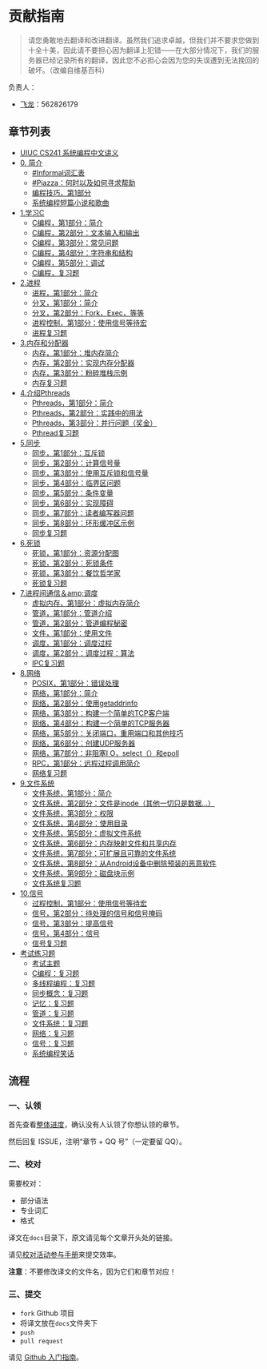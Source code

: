 # 贡献指南

> 请您勇敢地去翻译和改进翻译。虽然我们追求卓越，但我们并不要求您做到十全十美，因此请不要担心因为翻译上犯错——在大部分情况下，我们的服务器已经记录所有的翻译，因此您不必担心会因为您的失误遭到无法挽回的破坏。（改编自维基百科）

负责人：

+   [飞龙](https://github.com/wizardforcel)：562826179

## 章节列表

+   [UIUC CS241 系统编程中文讲义](README.md)
+   [0\. 简介](docs/1.md)
    +   [#Informal词汇表](docs/3.md)
    +   [#Piazza：何时以及如何寻求帮助](docs/4.md)
    +   [编程技巧，第1部分](docs/5.md)
    +   [系统编程短篇小说和歌曲](docs/6.md)
+   [1.学习C](docs/7.md)
    +   [C编程，第1部分：简介](docs/8.md)
    +   [C编程，第2部分：文本输入和输出](docs/9.md)
    +   [C编程，第3部分：常见问题](docs/10.md)
    +   [C编程，第4部分：字符串和结构](docs/11.md)
    +   [C编程，第5部分：调试](docs/12.md)
    +   [C编程，复习题](docs/13.md)
+   [2.进程](docs/14.md)
    +   [进程，第1部分：简介](docs/15.md)
    +   [分叉，第1部分：简介](docs/16.md)
    +   [分叉，第2部分：Fork，Exec，等等](docs/17.md)
    +   [进程控制，第1部分：使用信号等待宏](docs/18.md)
    +   [进程复习题](docs/19.md)
+   [3.内存和分配器](docs/20.md)
    +   [内存，第1部分：堆内存简介](docs/21.md)
    +   [内存，第2部分：实现内存分配器](docs/22.md)
    +   [内存，第3部分：粉碎堆栈示例](docs/23.md)
    +   [内存复习题](docs/24.md)
+   [4.介绍Pthreads](docs/25.md)
    +   [Pthreads，第1部分：简介](docs/26.md)
    +   [Pthreads，第2部分：实践中的用法](docs/27.md)
    +   [Pthreads，第3部分：并行问题（奖金）](docs/28.md)
    +   [Pthread复习题](docs/29.md)
+   [5.同步](docs/30.md)
    +   [同步，第1部分：互斥锁](docs/31.md)
    +   [同步，第2部分：计算信号量](docs/32.md)
    +   [同步，第3部分：使用互斥锁和信号量](docs/33.md)
    +   [同步，第4部分：临界区问题](docs/34.md)
    +   [同步，第5部分：条件变量](docs/35.md)
    +   [同步，第6部分：实现障碍](docs/36.md)
    +   [同步，第7部分：读者编写器问题](docs/37.md)
    +   [同步，第8部分：环形缓冲区示例](docs/38.md)
    +   [同步复习题](docs/39.md)
+   [6.死锁](docs/40.md)
    +   [死锁，第1部分：资源分配图](docs/41.md)
    +   [死锁，第2部分：死锁条件](docs/42.md)
    +   [死锁，第3部分：餐饮哲学家](docs/43.md)
    +   [死锁复习题](docs/44.md)
+   [7.进程间通信＆amp;调度](docs/45.md)
    +   [虚拟内存，第1部分：虚拟内存简介](docs/46.md)
    +   [管道，第1部分：管道介绍](docs/47.md)
    +   [管道，第2部分：管道编程秘密](docs/48.md)
    +   [文件，第1部分：使用文件](docs/49.md)
    +   [调度，第1部分：调度过程](docs/50.md)
    +   [调度，第2部分：调度过程：算法](docs/51.md)
    +   [IPC复习题](docs/52.md)
+   [8.网络](docs/53.md)
    +   [POSIX，第1部分：错误处理](docs/54.md)
    +   [网络，第1部分：简介](docs/55.md)
    +   [网络，第2部分：使用getaddrinfo](docs/56.md)
    +   [网络，第3部分：构建一个简单的TCP客户端](docs/57.md)
    +   [网络，第4部分：构建一个简单的TCP服务器](docs/58.md)
    +   [网络，第5部分：关闭端口，重用端口和其他技巧](docs/59.md)
    +   [网络，第6部分：创建UDP服务器](docs/60.md)
    +   [网络，第7部分：非阻塞I O，select（）和epoll](docs/61.md)
    +   [RPC，第1部分：远程过程调用简介](docs/62.md)
    +   [网络复习题](docs/63.md)
+   [9.文件系统](docs/64.md)
    +   [文件系统，第1部分：简介](docs/65.md)
    +   [文件系统，第2部分：文件是inode（其他一切只是数据...）](docs/66.md)
    +   [文件系统，第3部分：权限](docs/67.md)
    +   [文件系统，第4部分：使用目录](docs/68.md)
    +   [文件系统，第5部分：虚拟文件系统](docs/69.md)
    +   [文件系统，第6部分：内存映射文件和共享内存](docs/70.md)
    +   [文件系统，第7部分：可扩展且可靠的文件系统](docs/71.md)
    +   [文件系统，第8部分：从Android设备中删除预装的恶意软件](docs/72.md)
    +   [文件系统，第9部分：磁盘块示例](docs/73.md)
    +   [文件系统复习题](docs/74.md)
+   [10.信号](docs/75.md)
    +   [过程控制，第1部分：使用信号等待宏](docs/76.md)
    +   [信号，第2部分：待处理的信号和信号掩码](docs/77.md)
    +   [信号，第3部分：提高信号](docs/78.md)
    +   [信号，第4部分：信号](docs/79.md)
    +   [信号复习题](docs/80.md)
+   [考试练习题](docs/81.md)
    +   [考试主题](docs/82.md)
    +   [C编程：复习题](docs/83.md)
    +   [多线程编程：复习题](docs/84.md)
    +   [同步概念：复习题](docs/85.md)
    +   [记忆：复习题](docs/86.md)
    +   [管道：复习题](docs/87.md)
    +   [文件系统：复习题](docs/88.md)
    +   [网络：复习题](docs/89.md)
    +   [信号：复习题](docs/90.md)
    +   [系统编程笑话](docs/91.md)

## 流程

### 一、认领

首先查看[整体进度](https://github.com/apachecn/uiuc-cs241-notes-zh/issues/1)，确认没有人认领了你想认领的章节。
 
然后回复 ISSUE，注明“章节 + QQ 号”（一定要留 QQ）。

### 二、校对

需要校对：

+   部分语法
+   专业词汇
+   格式

译文在`docs`目录下，原文请见每个文章开头处的链接。

请见[校对活动参与手册](https://github.com/apachecn/home/blob/master/docs/translate/joining-guide.md)来提交效率。

**注意**：不要修改译文的文件名，因为它们和章节对应！

### 三、提交

+   `fork` Github 项目
+   将译文放在`docs`文件夹下
+   `push`
+   `pull request`

请见 [Github 入门指南](https://github.com/apachecn/kaggle/blob/master/docs/GitHub)。
